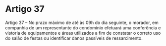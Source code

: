 # Artigo 37

Artigo 37 – No prazo máximo de até às 09h do dia seguinte, o morador, em
companhia de um representante do condomínio efetuará uma conferência e
vistoria de equipamentos e áreas utilizados a fim de constatar o correto uso do
salão de festas ou identificar danos passíveis de ressarcimento.
